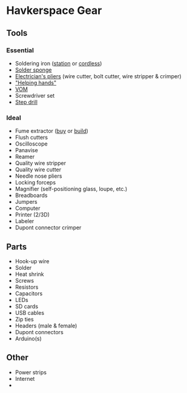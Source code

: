 # Havkerspace Gear

## Tools

### Essential

* Soldering iron ([station](https://www.amazon.com/Hakko-FX888D-23BY-Digital-Soldering-Station/dp/B00ANZRT4M) or [cordless](https://www.amazon.com/Hakko-FX-901-Cordless-Soldering-Iron/dp/B07BVV7F9G))
* [Solder sponge](https://www.amazon.com/Hakko-599B-02-Wire-type-soldering-cleaner/dp/B01MXMH47L)
* [Electrician's pliers](https://www.amazon.com/Crimper-Stripper-Klein-Tools-1010/dp/B0000302WX) (wire cutter, bolt cutter, wire stripper & crimper)
* ["Helping hands"](https://www.amazon.com/SE-MZ101B-Helping-Magnifying-Glass/dp/B000RB38X8)
* [VOM](https://www.amazon.com/AstroAI-Digital-Multimeter-Voltage-Tester/dp/B01ISAMUA6)
* Screwdriver set
* [Step drill](https://www.amazon.com/Neiko-10193A-Titanium-Drill-3-Piece/dp/B001OEPYWK)


### Ideal

* Fume extractor ([buy](https://www.amazon.com/Hakko-FA400-04-Bench-ESD-Safe-Absorber/dp/B07CZ2B5L2/) or [build](https://hackaday.com/tag/fume-extractor/))
* Flush cutters
* Oscilloscope
* Panavise
* Reamer
* Quality wire stripper
* Quality wire cutter
* Needle nose pliers
* Locking forceps
* Magnifier (self-positioning glass, loupe, etc.)
* Breadboards
* Jumpers
* Computer
* Printer (2/3D)
* Labeler
* Dupont connector crimper



## Parts

* Hook-up wire
* Solder
* Heat shrink
* Screws
* Resistors
* Capacitors
* LEDs
* SD cards
* USB cables
* Zip ties
* Headers (male & female)
* Dupont connectors
* Arduino(s)

## Other

* Power strips
* Internet
* 
